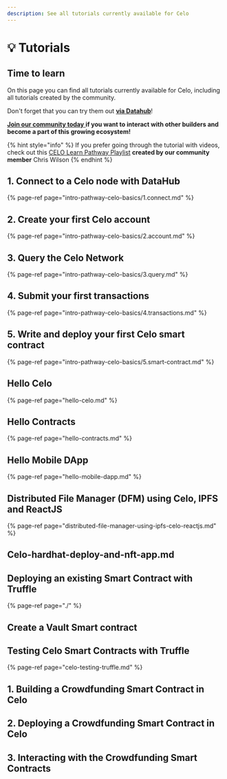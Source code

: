 ```yaml
---
description: See all tutorials currently available for Celo
---
```


# 💡 Tutorials

## Time to learn

On this page you can find all tutorials currently available for Celo, including all tutorials created by the community.

Don't forget that you can try them out [**via Datahub**](https://datahub.figment.io/sign_up?service=celo)!

[**Join our community today** ](https://discord.gg/fszyM7K)**if you want to interact with other builders and become a part of this growing ecosystem!**

{% hint style="info" %}
If you prefer going through the tutorial with videos, check out this [CELO Learn Pathway Playlist](https://www.youtube.com/playlist?list=PLkgTdjgP1aUCmcXrTxyRReS5OSLXlqGzB) **created by our community member** Chris Wilson
{% endhint %}

## 1. Connect to a Celo node with DataHub

{% page-ref page="intro-pathway-celo-basics/1.connect.md" %}

## 2. Create your first Celo account

{% page-ref page="intro-pathway-celo-basics/2.account.md" %}

## 3. Query the Celo Network

{% page-ref page="intro-pathway-celo-basics/3.query.md" %}

## 4. Submit your first transactions

{% page-ref page="intro-pathway-celo-basics/4.transactions.md" %}

## 5. Write and deploy your first Celo smart contract

{% page-ref page="intro-pathway-celo-basics/5.smart-contract.md" %}

## Hello Celo

{% page-ref page="hello-celo.md" %}

## Hello Contracts

{% page-ref page="hello-contracts.md" %}

## Hello Mobile DApp

{% page-ref page="hello-mobile-dapp.md" %}

## Distributed File Manager (DFM) using Celo, IPFS and ReactJS

{% page-ref page="distributed-file-manager-using-ipfs-celo-reactjs.md" %}

## Celo-hardhat-deploy-and-nft-app.md

## Deploying an existing Smart Contract with Truffle

{% page-ref page="./" %}

## Create a Vault Smart contract

## Testing Celo Smart Contracts with Truffle

{% page-ref page="celo-testing-truffle.md" %}

## 1. Building a Crowdfunding Smart Contract in Celo

## 2. Deploying a Crowdfunding Smart Contract in Celo

## 3. Interacting with the Crowdfunding Smart Contracts

